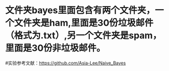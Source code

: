 # 文件夹bayes里面包含有两个文件夹，一个文件夹是ham,里面是30份垃圾邮件（格式为.txt）,另一个文件夹是spam，里面是30份非垃圾邮件。
#实验参考文献：https://github.com/Asia-Lee/Naive_Bayes
